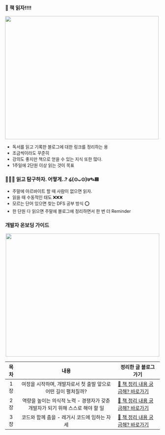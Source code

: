 ### 📖 책 읽자!!!! 
<image src="https://github.com/GoldenPearls/read_book/assets/97003348/086c6715-87f4-46ce-85de-e1f8768eb408" width="500" height="400">

- 독서를 읽고 기록한 블로그에 대한 링크를 정리하는 용 
- 조금씩이라도 꾸준히
- 강의도 좋지만 책으로 얻을 수 있는 지식 또한 많다.
- 1주일에 2단원 이상 읽는 것이 목표

### 🕵🏼‍♀️ 읽고 탐구하자. 어떻게..? ໒(⊙ᴗ⊙)७✎▤
- 주말에 아르바이트 할 때 사람이 없으면 읽자.
- 읽을 때 수동적인 태도 ❌❌❌
- 모르는 단어 있으면 찾는 DFS 공부 방식 ⭕
- 한 단원 다 읽으면 주말에 블로그에 정리하면서 한 번 더 Reminder

### 개발자 온보딩 가이드
<center><image src ="https://github.com/GoldenPearls/read_book/assets/97003348/2f2b5ad0-fb43-432c-8a9e-c6376ed2997a" width="500" height="400"></center>
  
|목차 | 내용  | 정리한 글 블로그 가기                                                                 |
|:---:| :---: | -------------------------------------------------------------------- |
|1장| 여정을 시작하며, 개발자로서 첫 출발 앞으로 어떤 길이 펼쳐질까? | [📓 책 정리 내용 궁금해? 바로가기 ](https://velog.io/@prettylee620/%ED%95%84%EB%8F%85-%EA%B0%9C%EB%B0%9C%EC%9E%90-%EC%98%A8%EB%B3%B4%EB%94%A9-%EA%B0%80%EC%9D%B4%EB%93%9C-1%EC%9E%A5) |
|2장|역량을 높이는 의식적 노력 - 경쟁자가 갖춘 개발자가 되기 위해 스스로 해야 할 일 | [📓 책 정리 내용 궁금해? 바로가기](https://velog.io/@prettylee620/%ED%95%84%EB%8F%85-%EA%B0%9C%EB%B0%9C%EC%9E%90-%EC%98%A8%EB%B3%B4%EB%94%A9-%EA%B0%80%EC%9D%B4%EB%93%9C-2%EC%9E%A5)
|3장|코드와 함께 춤을 - 레거시 코드에 임하는 자세 | [📓 책 정리 내용 궁금해? 바로가기](https://velog.io/@prettylee620/%EA%B0%9C%EB%B0%9C%EC%9E%90-%EC%98%A8%EB%B3%B4%EB%94%A9-%EA%B0%80%EC%9D%B4%EB%93%9C-3%EC%9E%A5)
